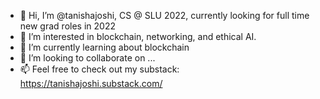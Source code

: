 - 👋 Hi, I’m @tanishajoshi, CS @ SLU 2022, currently looking for full time new grad roles in 2022
- 👀 I’m interested in blockchain, networking, and ethical AI.
- 🌱 I’m currently learning about blockchain
- 💞️ I’m looking to collaborate on ...
- 📫  Feel free to check out my substack: https://tanishajoshi.substack.com/

<!---
jtanisha-ee/jtanisha-ee is a ✨ special ✨ repository because its `README.md` (this file) appears on your GitHub profile.
You can click the Preview link to take a look at your changes.
--->
